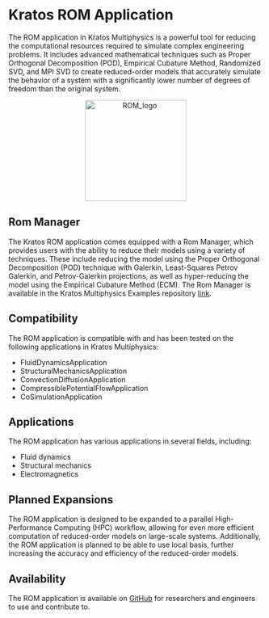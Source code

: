 # Kratos ROM Application

The ROM application in Kratos Multiphysics is a powerful tool for reducing the computational resources required to simulate complex engineering problems. It includes advanced mathematical techniques such as Proper Orthogonal Decomposition (POD), Empirical Cubature Method, Randomized SVD, and MPI SVD to create reduced-order models that accurately simulate the behavior of a system with a significantly lower number of degrees of freedom than the original system.

<p align="center">
  <img src="https://github.com/KratosMultiphysics/Kratos/assets/61457043/42ad4f92-6fdd-4509-bbd6-ee0f61a1592d" alt="ROM_logo" width="200"/>
</p>
  
## Rom Manager

The Kratos ROM application comes equipped with a Rom Manager, which provides users with the ability to reduce their models using a variety of techniques. These include reducing the model using the Proper Orthogonal Decomposition (POD) technique with Galerkin, Least-Squares Petrov Galerkin, and Petrov-Galerkin projections, as well as hyper-reducing the model using the Empirical Cubature Method (ECM). The Rom Manager is available in the Kratos Multiphysics Examples repository [link](https://github.com/KratosMultiphysics/Examples/tree/master/rom_application/RomManager).

## Compatibility

The ROM application is compatible with and has been tested on the following applications in Kratos Multiphysics:

- FluidDynamicsApplication
- StructuralMechanicsApplication
- ConvectionDiffusionApplication
- CompressiblePotentialFlowApplication
- CoSimulationApplication

## Applications

The ROM application has various applications in several fields, including:

- Fluid dynamics
- Structural mechanics
- Electromagnetics

## Planned Expansions

The ROM application is designed to be expanded to a parallel High-Performance Computing (HPC) workflow, allowing for even more efficient computation of reduced-order models on large-scale systems. Additionally, the ROM application is planned to be able to use local basis, further increasing the accuracy and efficiency of the reduced-order models.

## Availability

The ROM application is available on [GitHub](https://github.com/KratosMultiphysics/Kratos/tree/master/applications/RomApplication) for researchers and engineers to use and contribute to.
